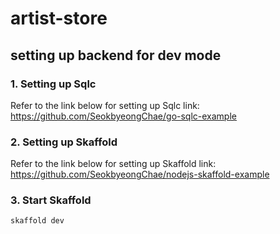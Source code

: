 # artist-store 

## setting up backend for dev mode

### 1. Setting up Sqlc
Refer to the link below for setting up Sqlc
link: https://github.com/SeokbyeongChae/go-sqlc-example

### 2. Setting up Skaffold
Refer to the link below for setting up Skaffold
link: https://github.com/SeokbyeongChae/nodejs-skaffold-example

### 3. Start Skaffold
```
skaffold dev
```
